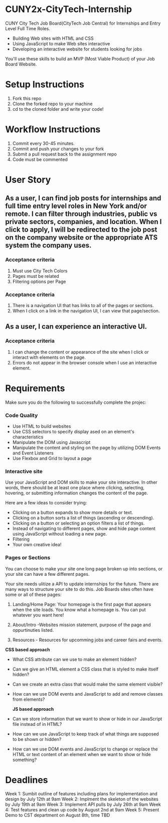 # CUNY2x-CityTech-Internship
CUNY City Tech Job Board(CityTech Job Central) for Internships and Entry Level Full Time Roles.

- Building Web sites with HTML and CSS
- Using JavaScript to make Web sites interactive
- Developing an interactive website for students looking for jobs

You'll use these skills to build an MVP (Most Viable Product) of your Job Board Website.

# Setup Instructions
1. Fork this repo
2. Clone the forked repo to your machine
3. cd to the cloned folder and write your code!

# Workflow Instructions

1. Commit every 30-45 minutes.
2. Commit and push your changes to your fork
3. Submit a pull request back to the assignment repo
4. Code must be commented

# User Story

<h2> As a user, I can find job posts for internships and full time entry level roles in New York and/or remote. I can filter through industries, public vs private sectors, companies, and location. When I click to apply, I will be redirected to the job post on the company website or the appropriate ATS system the company uses. </h2>

### Acceptance criteria

1. Must use City Tech Colors
2. Pages must be related
3. Flitering options per Page

### Acceptance criteria

1. There is a navigation UI that has links to all of the pages or sections.
2. When I click on a link in the navigation UI, I can view that page/section.

<h2> As a user, I can experience an interactive UI. </h2>

<h3> Acceptance criteria </h3>

1. I can change the content or appearance of the site when I click or interact with elements on the page.
2. Errors do not appear in the browser console when I use an interactive element.

<h1> Requirements </h1>
Make sure you do the following to successfully complete the projec:

<h3> Code Quality </h3>

- Use HTML to build websites
- Use CSS selectors to specify display ased on an element's characteristics
- Manipulate the DOM using Javascript<!---Maybe--->
- Manipulate the content and styling on the page by utilizing DOM Events and Event Listeners <!---Maybe--->
- Use Flexbox and Grid to layout a page

<h3> Interactive site </h3>

Use your JavaScript and DOM skills to make your site interactive. In other words, there should be at least one place where clicking, selecting, hovering, or submitting information changes the content of the page.

Here are a few ideas to consider trying:

- Clicking on a button expands to show more details or text.
- Clicking on a button sorts a list of things (ascending or descending).
- Clicking on a button or selecting an option filters a list of things.
- Instead of navigating to different pages, show and hide page content using JavaScript without loading a new page.
- Filtering
- Your own creative idea!
  
<h3> Pages or Sections </h3>
  
You can choose to make your site one long page broken up into sections, or your site can have a few different pages.

Your site needs ulitize a API to update internships for the future. There are many ways to structure your site to do this. Job Boards sites often have some or all of these pages:

1. Landing/Home Page: Your homepage is the first page that appears when the site loads. You know what a homepage is. You can put whatever you want here!

2. About/Intro -Websites mission statement, purpose of the page and oppurtinuties listed.
   
3. Resources - Resources for upcomming jobs and career fairs and events.

  
  **CSS based approach**

- What CSS attribute can we use to make an element hidden?
- Can we give an HTML element a CSS class that is styled to make itself hidden?
- Can we create an extra class that would make the same element visible?
- How can we use DOM events and JavaScript to add and remove classes from elements?

  **JS based approach**

- Can we store information that we want to show or hide in our JavaScript file instead of in HTML?
- How can we use JavaScript to keep track of what things are supposed to be shown or hidden?
- How can we use DOM events and JavaScript to change or replace the HTML or text content of an element when we want to show or hide something?

<h1> Deadlines </h1>
Week 1: Sumbit outline of features including plans for implementation and design by July 12th at 9am
Week 2: Implment the skeleton of the websites by July 19th at 9am
Week 3: Implement API pulls by July 26th at 9am
Week 4: Test features and clean up code by August 2nd at 9am
Week 5: Present Demo to CST department on August 8th, time TBD

